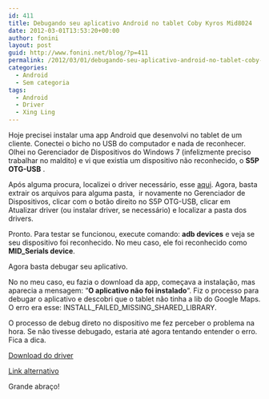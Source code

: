 ```yaml
---
id: 411
title: Debugando seu aplicativo Android no tablet Coby Kyros Mid8024
date: 2012-03-01T13:53:20+00:00
author: fonini
layout: post
guid: http://www.fonini.net/blog/?p=411
permalink: /2012/03/01/debugando-seu-aplicativo-android-no-tablet-coby-kyros-mid8024/
categories:
  - Android
  - Sem categoria
tags:
  - Android
  - Driver
  - Xing Ling
---
```

Hoje precisei instalar uma app Android que desenvolvi no tablet de um cliente. Conectei o bicho no USB do computador e nada de reconhecer. Olhei no Gerenciador de Dispositivos do Windows 7 (infelizmente preciso trabalhar no maldito) e vi que existia um dispositivo não reconhecido, o **S5P OTG-USB** . 

Após alguma procura, localizei o driver necessário, esse [aqui](http://www.driveridentifier.com/scan/driver_file_detail.php?inf_file_id=510504&md5=830fc6ecaf4549aac2fe3a52df8745d4&scanid=1E91495F3AD149598DF2EFE444EC31B1&item_id=278631742&hardware_id=USBVID_18D1%26PID_4E22%26MI_01). Agora, basta extrair os arquivos para alguma pasta,&nbsp; ir novamente no Gerenciador de Dispositivos, clicar com o botão direito no S5P OTG-USB, clicar em Atualizar driver (ou instalar driver, se necessário) e localizar a pasta dos drivers. 

Pronto. Para testar se funcionou, execute comando: **adb devices** e veja se seu dispositivo foi reconhecido. No meu caso, ele foi reconhecido como **MID_Serials device**. 

Agora basta debugar seu aplicativo. 

No no meu caso, eu fazia o download da app, começava a instalação, mas aparecia a mensagem: &#8220;**O aplicativo não foi instalado**&#8220;. Fiz o processo para debugar o aplicativo e descobri que o tablet não tinha a lib do Google Maps. O erro era esse: INSTALL\_FAILED\_MISSING\_SHARED\_LIBRARY. 

O processo de debug direto no dispositivo me fez perceber o problema na hora. Se não tivesse debugado, estaria até agora tentando entender o erro. Fica a dica. 

[Download do driver](http://www.driveridentifier.com/scan/driver_file_detail.php?inf_file_id=510504&md5=830fc6ecaf4549aac2fe3a52df8745d4&scanid=1E91495F3AD149598DF2EFE444EC31B1&item_id=278631742&hardware_id=USBVID_18D1%26PID_4E22%26MI_01) 

[Link alternativo](http://dl.dropbox.com/u/9937691/android_usb_driver.zip) 

Grande abraço!